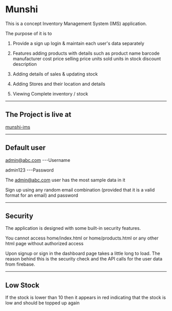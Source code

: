 # Munshi


This is a concept Inventory Management System (IMS) application.

The purpose of it is to 

1. Provide a sign up login & maintain each user's data separately

2. Features adding products with details such as 
	product name
	barcode
	manufacturer
	cost price
	selling price
	units sold
	units in stock
	discount
	description

3. Adding details of sales & updating stock

4. Adding Stores and their location and details

5. Viewing Complete inventory / stock

*********

## The Project is live at

[munshi-ims](munshi-ims.firebaseapp.com)

************

## Default user

admin@abc.com ---Username

admin123 ---Password

The admin@abc.com user has the most sample data in it


Sign up using any random email combination (provided that it is a valid format for an email) and password


**********************************************

## Security

The application is designed with some built-in security features.

You cannot access home/index.html or home/products.html or any other html page without authorized access


Upon signup or sign in the dashboard page takes  a little long to load. The reason behind this is the security check and the API calls for the user data from firebase.

*********

## Low Stock

If the stock is lower than 10 then it appears in red indicating that  the stock is low and should be topped up again
